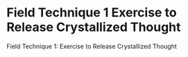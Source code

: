 # Field Technique 1 Exercise to Release Crystallized Thought

Field Technique 1: Exercise to Release Crystallized Thought
